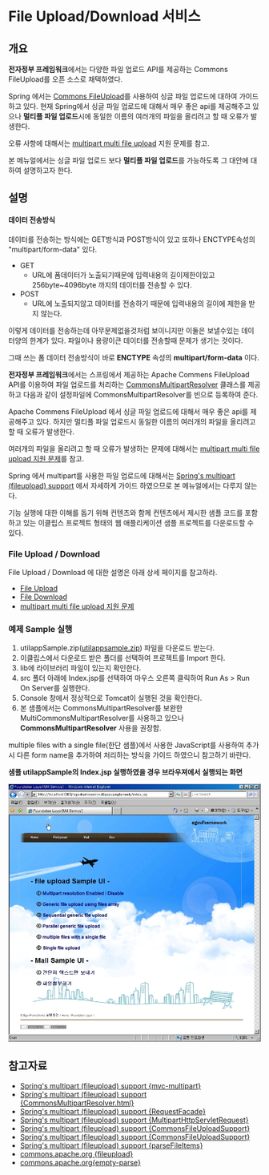 # File Upload/Download 서비스

## 개요

**전자정부 프레임워크**에서는 다양한 파일 업로드 API를 제공하는 Commons FileUpload를 오픈 소스로 채택하였다.

Spring 에서는 [Commons FileUpload](http://commons.apache.org/fileupload/)를 사용하여 싱글 파일 업로드에 대하여 가이드 하고 있다.
현재 Spring에서 싱글 파일 업로드에 대해서 매우 좋은 api를 제공해주고 있으나 **멀티플 파일 업로드**시에 동일한 이름의 여러개의 파일을 올리려고 할 때 오류가 발생한다.

오류 사항에 대해서는 [multipart multi file upload](https://www.egovframe.go.kr/wiki/doku.php?id=egovframework:rte:fdl:file_upload_%EB%AC%B8%EC%A0%9C) 지원 문제를 참고.

본 메뉴얼에서는 싱글 파일 업로드 보다 **멀티플 파일 업로드**를 가능하도록 그 대안에 대하여 설명하고자 한다.

## 설명

#### 데이터 전송방식

데이터를 전송하는 방식에는 GET방식과 POST방식이 있고 또하나 ENCTYPE속성의 "multipart/form-data" 있다.

- GET
  - URL에 폼데이터가 노출되기때문에 입력내용의 길이제한이있고 256byte~4096byte 까지의 데이터를 전송할 수 있다.
- POST
  - URL에 노출되지않고 데이터를 전송하기 때문에 입력내용의 길이에 제한을 받지 않는다. 

이렇게 데이터를 전송하는데 아무문제없을것처럼 보이니지만 이둘은 보낼수있는 데이터양의 한계가 있다.
파일이나 용량이큰 데이터를 전송할때 문제가 생기는 것이다.

그때 쓰는 폼 데이터 전송방식이  바로 **ENCTYPE** 속성의 **multipart/form-data** 이다.

**전자정부 프레임워크**에서는 스프링에서 제공하는 Apache Commens FileUpload API를 이용하여 파일 업로드를 처리하는 [CommonsMultipartResolver](http://static.springframework.org/spring/docs/2.5.x/api/org/springframework/web/multipart/commons/CommonsMultipartResolver.html) 클래스를 제공하고 다음과 같이 설정파일에 CommonsMultipartResolver를 빈으로 등록하여 준다.

Apache Commens FileUpload 에서 싱글 파일 업로드에 대해서 매우 좋은 api를 제공해주고 있다. 하지만 멀티플 파일 업로드시 동일한 이름의 여러개의 파일을 올리려고 할 때 오류가 발생한다.

여러개의 파일을 올리려고 할 때 오류가 발생하는 문제에 대해서는 [multipart multi file upload 지원 문제](https://www.egovframe.go.kr/wiki/doku.php?id=egovframework:rte:fdl:file_upload_%EB%AC%B8%EC%A0%9C)를 참고.

Spring 에서 multipart를 사용한 파일 업로드에 대해서는 [Spring's multipart (fileupload) support](http://static.springframework.org/spring/docs/2.5.x/reference/mvc.html#mvc-multipart) 에서 자세하게 가이드 하였으므로 본 메뉴얼에서는 다루지 않는다.

기능 실행에 대한 이해를 돕기 위해 컨텐츠와 함께 컨텐츠에서 제시한 샘플 코드를 포함하고 있는 이클립스 프로젝트 형태의 웹 애플리케이션 샘플 프로젝트를 다운로드할 수 있다.

### File Upload / Download

File Upload / Download 에 대한 설명은 아래 상세 페이지를 참고하라.

- [File Upload](https://www.egovframe.go.kr/wiki/doku.php?id=egovframework:rte2:fdl:file_upload)
- [File Download](https://www.egovframe.go.kr/wiki/doku.php?id=egovframework:rte2:fdl:file_download)
- [multipart multi file upload 지원 문제](https://www.egovframe.go.kr/wiki/doku.php?id=egovframework:rte2:fdl:file_upload_%EB%AC%B8%EC%A0%9C)

### 예제 Sample 실행

1. utilappSample.zip([utilappsample.zip](https://www.egovframe.go.kr/wiki/lib/exe/fetch.php?media=egovframework:rte2:fdl:utilappsample.zip)) 파일을 다운로드 받는다.
2. 이클립스에서 다운로드 받은 폴더를 선택하여 프로젝트를 Import 한다.
3. lib에 라이브러리 파일이 있는지 확인한다.
4. src 폴더 아래에 Index.jsp를 선택하여 마우스 오른쪽 클릭하여 Run As > Run On Server를 실행한다.
5. Console 창에서 정상적으로 Tomcat이 실행된 것을 확인한다.
6. 본 샘플에서는 CommonsMultipartResolver를 보완한 MultiCommonsMultipartResolver를 사용하고 있으나 **CommonsMultipartResolver** 사용을 권장함.

multiple files with a single file(한단 샘플)에서 사용한 JavaScript를 사용하여 추가시 다른 form name을 추가하여 처리하는 방식을 가이드 하였으니 참고하기 바란다.

**샘플 utilappSample의 Index.jsp 실행하였을 경우 브라우져에서 실행되는 화면**

![file-updown-service-sample-screenshot](./images/file-updown-service-sample-screenshot.png)

## 참고자료

- [Spring's multipart (fileupload) support {mvc-multipart}](http://static.springframework.org/spring/docs/2.5.x/reference/mvc.html#mvc-multipart)
- [Spring's multipart (fileupload) support {CommonsMultipartResolver.html}](http://static.springframework.org/spring/docs/2.5.x/api/org/springframework/web/multipart/commons/CommonsMultipartResolver.html)
- [Spring's multipart (fileupload) support {RequestFacade}](http://static.springframework.org/spring/docs/2.5.x/api/org/springframework/web/multipart/MultipartResolver.html)
- [Spring's multipart (fileupload) support {MultipartHttpServletRequest}](http://static.springframework.org/spring/docs/2.5.x/api/org/springframework/web/multipart/MultipartHttpServletRequest.html)
- [Spring's multipart (fileupload) support {CommonsFileUploadSupport}](http://static.springframework.org/spring/docs/2.5.x/api/org/springframework/web/multipart/commons/CommonsFileUploadSupport.html)
- [Spring's multipart (fileupload) support {CommonsFileUploadSupport}](http://static.springframework.org/spring/docs/2.5.x/api/org/springframework/web/servlet/mvc/SimpleFormController.html)
- [Spring's multipart (fileupload) support {parseFileItems}](http://static.springframework.org/spring/docs/2.5.x/api/org/springframework/web/multipart/commons/CommonsFileUploadSupport.html#parseFileItems(java.util.List,%20java.lang.String))
- [commons.apache.org {fileupload}](http://commons.apache.org/fileupload/)
- [commons.apache.org{empty-parse}](http://commons.apache.org/fileupload/faq.html#empty-parse)
